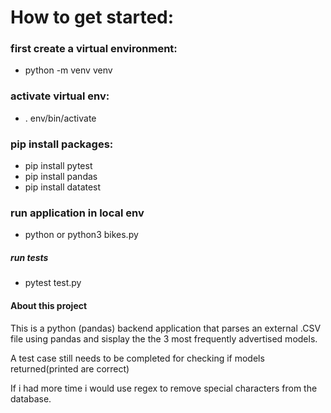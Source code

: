 # How to get started:

### first create a virtual environment: 
  - python -m venv venv
  
### activate virtual env:
   - . env/bin/activate
    
### pip install packages:
  - pip install pytest
 - pip install pandas
 - pip install datatest
 
### run application in local env
 - python or python3 bikes.py
 
 ##### run tests
 - pytest test.py
 
 
 #### About this project
 This is a python (pandas) backend application that parses an external .CSV file using pandas and sisplay the the 3 most frequently advertised models.
 
 A test case still needs to be completed for checking if models returned(printed are correct)
 
 If i had more time i would use regex to remove special characters from the database.
  
